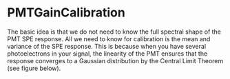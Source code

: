 # PMTGainCalibration

 The basic idea is that we do not need to know the full spectral shape of the PMT SPE response. All we need to know for calibration is the mean and variance of the SPE response. This is because when you have several photoelectrons in your signal, the linearity of the PMT ensures that the response converges to a Gaussian distribution by the Central Limit Theorem (see figure below). 
